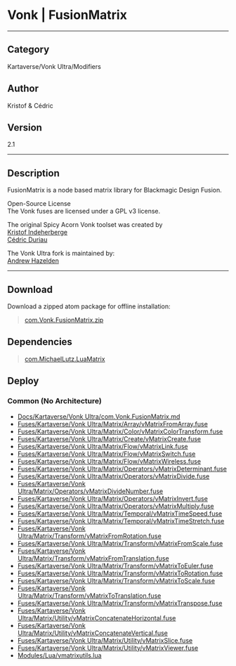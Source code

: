 # Vonk | FusionMatrix
___

## Category
Kartaverse/Vonk Ultra/Modifiers

## Author
Kristof & Cédric

## Version
2.1

___

## Description
<p>FusionMatrix is a node based matrix library for Blackmagic Design Fusion.</p>

<p>Open-Source License<br>
The Vonk fuses are licensed under a GPL v3 license.</p>

<p>The original Spicy Acorn Vonk toolset was created by<br>
<a href="mailto:xmnr0x23@gmail.com">Kristof Indeherberge</a><br>
<a href="mailto:duriau.cedric@live.be">Cédric Duriau</a></p>

<p>The Vonk Ultra fork is maintained by:<br>
<a href="mailto:andrew@andrewhazelden.com">Andrew Hazelden</a></p>

___

## Download

Download a zipped atom package for offline installation:
> [com.Vonk.FusionMatrix.zip](https://gitlab.com/WeSuckLess/Reactor/-/archive/master/Reactor-master.zip?path=Atoms/com.Vonk.FusionMatrix)  

## Dependencies

> [com.MichaelLutz.LuaMatrix](com.MichaelLutz.LuaMatrix.md)  
## Deploy

### Common (No Architecture)

<ul>
<li><a href="https://gitlab.com/WeSuckLess/Reactor/-/blob/master/Atoms/com.Vonk.FusionMatrix/Docs/Kartaverse/Vonk Ultra/com.Vonk.FusionMatrix.md?ref_type=heads">Docs/Kartaverse/Vonk Ultra/com.Vonk.FusionMatrix.md</a></li>
<li><a href="https://gitlab.com/WeSuckLess/Reactor/-/blob/master/Atoms/com.Vonk.FusionMatrix/Fuses/Kartaverse/Vonk Ultra/Matrix/Array/vMatrixFromArray.fuse?ref_type=heads">Fuses/Kartaverse/Vonk Ultra/Matrix/Array/vMatrixFromArray.fuse</a></li>
<li><a href="https://gitlab.com/WeSuckLess/Reactor/-/blob/master/Atoms/com.Vonk.FusionMatrix/Fuses/Kartaverse/Vonk Ultra/Matrix/Color/vMatrixColorTransform.fuse?ref_type=heads">Fuses/Kartaverse/Vonk Ultra/Matrix/Color/vMatrixColorTransform.fuse</a></li>
<li><a href="https://gitlab.com/WeSuckLess/Reactor/-/blob/master/Atoms/com.Vonk.FusionMatrix/Fuses/Kartaverse/Vonk Ultra/Matrix/Create/vMatrixCreate.fuse?ref_type=heads">Fuses/Kartaverse/Vonk Ultra/Matrix/Create/vMatrixCreate.fuse</a></li>
<li><a href="https://gitlab.com/WeSuckLess/Reactor/-/blob/master/Atoms/com.Vonk.FusionMatrix/Fuses/Kartaverse/Vonk Ultra/Matrix/Flow/vMatrixLink.fuse?ref_type=heads">Fuses/Kartaverse/Vonk Ultra/Matrix/Flow/vMatrixLink.fuse</a></li>
<li><a href="https://gitlab.com/WeSuckLess/Reactor/-/blob/master/Atoms/com.Vonk.FusionMatrix/Fuses/Kartaverse/Vonk Ultra/Matrix/Flow/vMatrixSwitch.fuse?ref_type=heads">Fuses/Kartaverse/Vonk Ultra/Matrix/Flow/vMatrixSwitch.fuse</a></li>
<li><a href="https://gitlab.com/WeSuckLess/Reactor/-/blob/master/Atoms/com.Vonk.FusionMatrix/Fuses/Kartaverse/Vonk Ultra/Matrix/Flow/vMatrixWireless.fuse?ref_type=heads">Fuses/Kartaverse/Vonk Ultra/Matrix/Flow/vMatrixWireless.fuse</a></li>
<li><a href="https://gitlab.com/WeSuckLess/Reactor/-/blob/master/Atoms/com.Vonk.FusionMatrix/Fuses/Kartaverse/Vonk Ultra/Matrix/Operators/vMatrixDeterminant.fuse?ref_type=heads">Fuses/Kartaverse/Vonk Ultra/Matrix/Operators/vMatrixDeterminant.fuse</a></li>
<li><a href="https://gitlab.com/WeSuckLess/Reactor/-/blob/master/Atoms/com.Vonk.FusionMatrix/Fuses/Kartaverse/Vonk Ultra/Matrix/Operators/vMatrixDivide.fuse?ref_type=heads">Fuses/Kartaverse/Vonk Ultra/Matrix/Operators/vMatrixDivide.fuse</a></li>
<li><a href="https://gitlab.com/WeSuckLess/Reactor/-/blob/master/Atoms/com.Vonk.FusionMatrix/Fuses/Kartaverse/Vonk Ultra/Matrix/Operators/vMatrixDivideNumber.fuse?ref_type=heads">Fuses/Kartaverse/Vonk Ultra/Matrix/Operators/vMatrixDivideNumber.fuse</a></li>
<li><a href="https://gitlab.com/WeSuckLess/Reactor/-/blob/master/Atoms/com.Vonk.FusionMatrix/Fuses/Kartaverse/Vonk Ultra/Matrix/Operators/vMatrixInvert.fuse?ref_type=heads">Fuses/Kartaverse/Vonk Ultra/Matrix/Operators/vMatrixInvert.fuse</a></li>
<li><a href="https://gitlab.com/WeSuckLess/Reactor/-/blob/master/Atoms/com.Vonk.FusionMatrix/Fuses/Kartaverse/Vonk Ultra/Matrix/Operators/vMatrixMultiply.fuse?ref_type=heads">Fuses/Kartaverse/Vonk Ultra/Matrix/Operators/vMatrixMultiply.fuse</a></li>
<li><a href="https://gitlab.com/WeSuckLess/Reactor/-/blob/master/Atoms/com.Vonk.FusionMatrix/Fuses/Kartaverse/Vonk Ultra/Matrix/Temporal/vMatrixTimeSpeed.fuse?ref_type=heads">Fuses/Kartaverse/Vonk Ultra/Matrix/Temporal/vMatrixTimeSpeed.fuse</a></li>
<li><a href="https://gitlab.com/WeSuckLess/Reactor/-/blob/master/Atoms/com.Vonk.FusionMatrix/Fuses/Kartaverse/Vonk Ultra/Matrix/Temporal/vMatrixTimeStretch.fuse?ref_type=heads">Fuses/Kartaverse/Vonk Ultra/Matrix/Temporal/vMatrixTimeStretch.fuse</a></li>
<li><a href="https://gitlab.com/WeSuckLess/Reactor/-/blob/master/Atoms/com.Vonk.FusionMatrix/Fuses/Kartaverse/Vonk Ultra/Matrix/Transform/vMatrixFromRotation.fuse?ref_type=heads">Fuses/Kartaverse/Vonk Ultra/Matrix/Transform/vMatrixFromRotation.fuse</a></li>
<li><a href="https://gitlab.com/WeSuckLess/Reactor/-/blob/master/Atoms/com.Vonk.FusionMatrix/Fuses/Kartaverse/Vonk Ultra/Matrix/Transform/vMatrixFromScale.fuse?ref_type=heads">Fuses/Kartaverse/Vonk Ultra/Matrix/Transform/vMatrixFromScale.fuse</a></li>
<li><a href="https://gitlab.com/WeSuckLess/Reactor/-/blob/master/Atoms/com.Vonk.FusionMatrix/Fuses/Kartaverse/Vonk Ultra/Matrix/Transform/vMatrixFromTranslation.fuse?ref_type=heads">Fuses/Kartaverse/Vonk Ultra/Matrix/Transform/vMatrixFromTranslation.fuse</a></li>
<li><a href="https://gitlab.com/WeSuckLess/Reactor/-/blob/master/Atoms/com.Vonk.FusionMatrix/Fuses/Kartaverse/Vonk Ultra/Matrix/Transform/vMatrixToEuler.fuse?ref_type=heads">Fuses/Kartaverse/Vonk Ultra/Matrix/Transform/vMatrixToEuler.fuse</a></li>
<li><a href="https://gitlab.com/WeSuckLess/Reactor/-/blob/master/Atoms/com.Vonk.FusionMatrix/Fuses/Kartaverse/Vonk Ultra/Matrix/Transform/vMatrixToRotation.fuse?ref_type=heads">Fuses/Kartaverse/Vonk Ultra/Matrix/Transform/vMatrixToRotation.fuse</a></li>
<li><a href="https://gitlab.com/WeSuckLess/Reactor/-/blob/master/Atoms/com.Vonk.FusionMatrix/Fuses/Kartaverse/Vonk Ultra/Matrix/Transform/vMatrixToScale.fuse?ref_type=heads">Fuses/Kartaverse/Vonk Ultra/Matrix/Transform/vMatrixToScale.fuse</a></li>
<li><a href="https://gitlab.com/WeSuckLess/Reactor/-/blob/master/Atoms/com.Vonk.FusionMatrix/Fuses/Kartaverse/Vonk Ultra/Matrix/Transform/vMatrixToTranslation.fuse?ref_type=heads">Fuses/Kartaverse/Vonk Ultra/Matrix/Transform/vMatrixToTranslation.fuse</a></li>
<li><a href="https://gitlab.com/WeSuckLess/Reactor/-/blob/master/Atoms/com.Vonk.FusionMatrix/Fuses/Kartaverse/Vonk Ultra/Matrix/Transform/vMatrixTranspose.fuse?ref_type=heads">Fuses/Kartaverse/Vonk Ultra/Matrix/Transform/vMatrixTranspose.fuse</a></li>
<li><a href="https://gitlab.com/WeSuckLess/Reactor/-/blob/master/Atoms/com.Vonk.FusionMatrix/Fuses/Kartaverse/Vonk Ultra/Matrix/Utility/vMatrixConcatenateHorizontal.fuse?ref_type=heads">Fuses/Kartaverse/Vonk Ultra/Matrix/Utility/vMatrixConcatenateHorizontal.fuse</a></li>
<li><a href="https://gitlab.com/WeSuckLess/Reactor/-/blob/master/Atoms/com.Vonk.FusionMatrix/Fuses/Kartaverse/Vonk Ultra/Matrix/Utility/vMatrixConcatenateVertical.fuse?ref_type=heads">Fuses/Kartaverse/Vonk Ultra/Matrix/Utility/vMatrixConcatenateVertical.fuse</a></li>
<li><a href="https://gitlab.com/WeSuckLess/Reactor/-/blob/master/Atoms/com.Vonk.FusionMatrix/Fuses/Kartaverse/Vonk Ultra/Matrix/Utility/vMatrixSlice.fuse?ref_type=heads">Fuses/Kartaverse/Vonk Ultra/Matrix/Utility/vMatrixSlice.fuse</a></li>
<li><a href="https://gitlab.com/WeSuckLess/Reactor/-/blob/master/Atoms/com.Vonk.FusionMatrix/Fuses/Kartaverse/Vonk Ultra/Matrix/Utility/vMatrixViewer.fuse?ref_type=heads">Fuses/Kartaverse/Vonk Ultra/Matrix/Utility/vMatrixViewer.fuse</a></li>
<li><a href="https://gitlab.com/WeSuckLess/Reactor/-/blob/master/Atoms/com.Vonk.FusionMatrix/Modules/Lua/vmatrixutils.lua?ref_type=heads">Modules/Lua/vmatrixutils.lua</a></li>
</ul>
